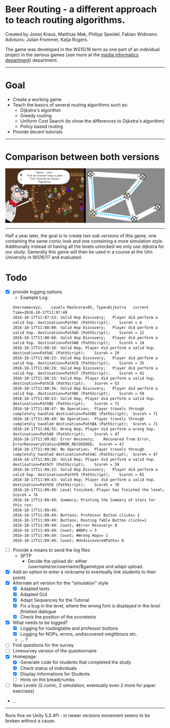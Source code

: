 # Beer Routing - a different approach to teach routing algorithms.
Created by Jonas Kraus, Matthias Mak, Philipp Speidel, Fabian Widmann.
Advisors: Julian Frommel, Katja Rogers.

The game was developed in the WS15/16 term as one part of an individual project in the serious games (see more at the [media informatics department](https://www.uni-ulm.de/in/mi.html)) department.
___
# Goal
+ Create a working game
+ Teach the basics of several routing algorithms such as:
  + Dijkstra's algorithm
  + Greedy routing
  + Uniform Cost Search (to show the differences to Dijkstra's algorithm)
  + Policy based routing
+ Provide decent tutorials
___

# Comparison between both versions
![differences between both images](img/diff.png)
___
Half a year later, the goal is to create two sub versions of this game, one containing the same comic look and one containing a more simulation style. Additionally instead of having all the levels unlocked we only use dijkstra for our study. Generally this game will then be used in a course at the Ulm University in WS16/17 and evaluated.
# Todo
- [x] provide logging options
    - Example Log:
    ```
    Username=xyz;	 Level= MaxScore=85, Type=Dijkstra	 current Time=2016-10-17T11:07:48
    2016-10-17T11:07:53: Valid Hop Discovery;	Player did perform a valid hop. destination=PathAC (PathScript);	Score% = 6
    2016-10-17T11:08:00: Valid Hop Discovery;	Player did perform a valid hop. destination=PathAD (PathScript);	Score% = 12
    2016-10-17T11:08:08: Valid Hop Discovery;	Player did perform a valid hop. destination=PathAB (PathScript);	Score% = 18
    2016-10-17T11:08:18: Valid Hop;	Player did perform a valid hop. destination=PathAC (PathScript);	Score% = 29
    2016-10-17T11:08:23: Valid Hop Discovery;	Player did perform a valid hop. destination=PathCB (PathScript);	Score% = 35
    2016-10-17T11:08:29: Valid Hop Discovery;	Player did perform a valid hop. destination=PathCF (PathScript);	Score% = 41
    2016-10-17T11:08:33: Valid Hop;	Player did perform a valid hop. destination=PathCB (PathScript);	Score% = 53
    2016-10-17T11:08:36: Valid Hop Discovery;	Player did perform a valid hop. destination=PathBE (PathScript);	Score% = 59
    2016-10-17T11:08:43: Valid Hop;	Player did perform a valid hop. destination=PathBE (PathScript);	Score% = 71
    2016-10-17T11:08:47: No Operation;	Player travels through completely handled destination=PathBE (PathScript);	Score% = 71
    2016-10-17T11:08:49: No Operation;	Player travels through completely handled destination=PathBA (PathScript);	Score% = 71
    2016-10-17T11:08:55: Wrong Hop;	Player did perform a wrong hop. destination=PathAD (PathScript);	Score% = 47
    2016-10-17T11:09:02: Error Recovery;	Recovered from Error, ErrorRecoveryStatus=ERROR_RECOVERED;	Score% = 47
    2016-10-17T11:09:06: No Operation;	Player travels through completely handled destination=PathAC (PathScript);	Score% = 47
    2016-10-17T11:09:28: Valid Hop;	Player did perform a valid hop. destination=PathCF (PathScript);	Score% = 59
    2016-10-17T11:09:32: Valid Hop Discovery;	Player did perform a valid hop. destination=PathFD (PathScript);	Score% = 65
    2016-10-17T11:09:43: Valid Hop;	Player did perform a valid hop. destination=PathFD (PathScript);	Score% = 76
    2016-10-17T11:09:49: Level Finished; Player has finished the level;	Score% = 76
    2016-10-17T11:09:49: Summary; Printing the Summary of stats for this run:
    2016-10-17T11:09:49:
    2016-10-17T11:09:49: Buttons; Professor Button clicks= 1
    2016-10-17T11:09:49: Buttons; Routing Table Button clicks=1
    2016-10-17T11:09:49: Count; #Error Recovery= 0
    2016-10-17T11:09:49: Count; #NOPs = 3
    2016-10-17T11:09:49: Count; #Wrong Hops= 1
    2016-10-17T11:09:49: Count; #UndiscoveredPaths= 0
    ```
- [ ] Provide a means to send the log files
    - SFTP
      - Decide the upload dir: either /$username/ or /$username/$gametype and adapt upload.
- [x] Add an option to enter a nickname to eventually link students to their points
- [x] Alternate art version for the "simulation" style
  - [x] Adapted texts
  - [x] Adapted GUI
  - [x] Adapt Sequences for the Tutorial
  - [x] Fix a bug in the level, where the wrong font is displayed in the *level finished* dialogue
  - [x] Check the position of the scoretexts
- [x] What needs to be logged?
  - [x] Logging for routingtable and professor buttons
  - [x] Logging for NOPs, errors, undiscovered neighbours etc.
  - ... ?
- [ ] Find questions for the survey
- [ ] Limesurvey version of the questionnaire
- [x] Homepage
  - [x] Generate code for students that completed the study
  - [x] Check status of individuals
  - [x] Display informations for Students
  - [ ] Hints on the breadcrumbs

- [ ] New Levels (2 comic, 2 simulation, eventually even 2 more for paper exercises)
- ...

___
Runs fine on Unity 5.3.4f1 - in newer versions movement seems to be broken without a cause.
